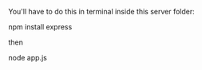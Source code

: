 You'll have to do this in terminal inside this server folder:

npm install express

then

node app.js


